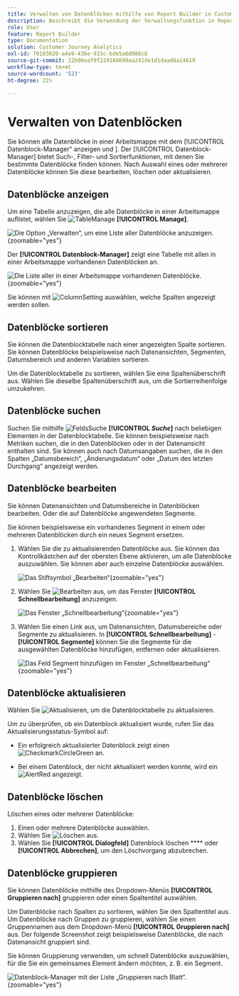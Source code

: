 ```yaml
---
title: Verwalten von Datenblöcken mithilfe von Report Builder in Customer Journey Analytics
description: Beschreibt die Verwendung der Verwaltungsfunktion in Report Builder
role: User
feature: Report Builder
type: Documentation
solution: Customer Journey Analytics
exl-id: 70103020-a4a9-43be-933c-bde5a6d088c8
source-git-commit: 22b06eaf9f224188699aa241de1d1daad8a14619
workflow-type: tm+mt
source-wordcount: '523'
ht-degree: 21%

---
```


# Verwalten von Datenblöcken

Sie können alle Datenblöcke in einer Arbeitsmappe mit dem [!UICONTROL Datenblock-Manager“ anzeigen und ]. Der [!UICONTROL Datenblock-Manager] bietet Such-, Filter- und Sortierfunktionen, mit denen Sie bestimmte Datenblöcke finden können. Nach Auswahl eines oder mehrerer Datenblöcke können Sie diese bearbeiten, löschen oder aktualisieren.

## Datenblöcke anzeigen

Um eine Tabelle anzuzeigen, die alle Datenblöcke in einer Arbeitsmappe auflistet, wählen Sie ![TableManage](/help/assets/icons/TableManage.svg) **[!UICONTROL Manage]**.

![Die Option „Verwalten“, um eine Liste aller Datenblöcke anzuzeigen.](./assets/image53.png){zoomable="yes"}

Der **[!UICONTROL Datenblock-Manager]** zeigt eine Tabelle mit allen in einer Arbeitsmappe vorhandenen Datenblöcken an.

![Die Liste aller in einer Arbeitsmappe vorhandenen Datenblöcke.](./assets/image52.png){zoomable="yes"}

Sie können mit ![ColumnSetting](/help/assets/icons/ColumnSetting.svg) auswählen, welche Spalten angezeigt werden sollen.

## Datenblöcke sortieren

Sie können die Datenblocktabelle nach einer angezeigten Spalte sortieren. Sie können Datenblöcke beispielsweise nach Datenansichten, Segmenten, Datumsbereich und anderen Variablen sortieren.

Um die Datenblocktabelle zu sortieren, wählen Sie eine Spaltenüberschrift aus. Wählen Sie dieselbe Spaltenüberschrift aus, um die Sortierreihenfolge umzukehren.


## Datenblöcke suchen

Suchen Sie mithilfe ![ Felds ](/help/assets/icons/Search.svg)Suche **[!UICONTROL _Suche_]** nach beliebigen Elementen in der Datenblocktabelle. Sie können beispielsweise nach Metriken suchen, die in den Datenblöcken oder in der Datenansicht enthalten sind. Sie können auch nach Datumsangaben suchen, die in den Spalten „Datumsbereich“, „Änderungsdatum“ oder „Datum des letzten Durchgang“ angezeigt werden.


## Datenblöcke bearbeiten

Sie können Datenansichten und Datumsbereiche in Datenblöcken bearbeiten. Oder die auf Datenblöcke angewendeten Segmente.

Sie können beispielsweise ein vorhandenes Segment in einem oder mehreren Datenblöcken durch ein neues Segment ersetzen.

1. Wählen Sie die zu aktualisierenden Datenblöcke aus. Sie können das Kontrollkästchen auf der obersten Ebene aktivieren, um alle Datenblöcke auszuwählen. Sie können aber auch einzelne Datenblöcke auswählen.

   ![Das Stiftsymbol „Bearbeiten“](./assets/image56.png){zoomable="yes"}

1. Wählen Sie ![Bearbeiten](/help/assets/icons/Edit.svg) aus, um das Fenster **[!UICONTROL Schnellbearbeitung]** anzuzeigen.

   ![Das Fenster „Schnellbearbeitung“](./assets/image58.png){zoomable="yes"}

1. Wählen Sie einen Link aus, um Datenansichten, Datumsbereiche oder Segmente zu aktualisieren. In **[!UICONTROL Schnellbearbeitung]** - **[!UICONTROL Segmente]** können Sie die Segmente für die ausgewählten Datenblöcke hinzufügen, entfernen oder aktualisieren.

   ![Das Feld Segment hinzufügen im Fenster „Schnellbearbeitung“](./assets/image59.png){zoomable="yes"}

## Datenblöcke aktualisieren

Wählen Sie ![Aktualisieren](/help/assets/icons/Refresh.svg), um die Datenblocktabelle zu aktualisieren.

Um zu überprüfen, ob ein Datenblock aktualisiert wurde, rufen Sie das Aktualisierungsstatus-Symbol auf:

- Ein erfolgreich aktualisierter Datenblock zeigt einen ![CheckmarkCircleGreen](/help/assets/icons/CheckmarkCircleGreen.svg) an.

- Bei einem Datenblock, der nicht aktualisiert werden konnte, wird ein ![AlertRed](/help/assets/icons/AlertRed.svg) angezeigt.


## Datenblöcke löschen

Löschen eines oder mehrerer Datenblöcke:

1. Einen oder mehrere Datenblöcke auswählen.
1. Wählen Sie ![Löschen](/help/assets/icons/Delete.svg) aus.
1. Wählen Sie **[!UICONTROL Dialogfeld]** Datenblock löschen **** oder **[!UICONTROL Abbrechen]**, um den Löschvorgang abzubrechen.

## Datenblöcke gruppieren

Sie können Datenblöcke mithilfe des Dropdown-Menüs **[!UICONTROL Gruppieren nach]** gruppieren oder einen Spaltentitel auswählen.

Um Datenblöcke nach Spalten zu sortieren, wählen Sie den Spaltentitel aus. Um Datenblöcke nach Gruppen zu gruppieren, wählen Sie einen Gruppennamen aus dem Dropdown-Menü **[!UICONTROL Gruppieren nach]** aus. Der folgende Screenshot zeigt beispielsweise Datenblöcke, die nach Datenansicht gruppiert sind.

Sie können Gruppierung verwenden, um schnell Datenblöcke auszuwählen, für die Sie ein gemeinsames Element ändern möchten, z. B. ein Segment.

![Datenblock-Manager mit der Liste „Gruppieren nach Blatt“.](./assets/group-data-blocks.png){zoomable="yes"}

